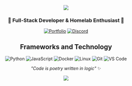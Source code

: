 <div align="center">

<img src="https://capsule-render.vercel.app/api?type=waving&color=gradient&customColorList=12&height=200&section=header&text=Ronen%20Lazowski&fontSize=80&fontAlignY=35&animation=twinkling&fontColor=fff" />

### 🚀 Full-Stack Developer & Homelab Enthusiast 🚀

[![Portfolio](https://img.shields.io/badge/Portfolio-FF6B6B?style=for-the-badge&logo=safari&logoColor=white)](https://www.ronenlaz.com)
[![Discord](https://img.shields.io/badge/Discord-4ECDC4?style=for-the-badge&logo=discord&logoColor=white)](https://discord.com/users/1357038796532875406)

</div>

<div align="center">

## Frameworks and Technology

<div align="center">

![Python](https://img.shields.io/badge/Python-14354C?style=for-the-badge&logo=python&logoColor=white)
![JavaScript](https://img.shields.io/badge/JavaScript-323330?style=for-the-badge&logo=javascript&logoColor=F7DF1E)
![Docker](https://img.shields.io/badge/Docker-2CA5E0?style=for-the-badge&logo=docker&logoColor=white)
![Linux](https://img.shields.io/badge/Linux-FCC624?style=for-the-badge&logo=linux&logoColor=black)
![Git](https://img.shields.io/badge/Git-F05032?style=for-the-badge&logo=git&logoColor=white)
![VS Code](https://img.shields.io/badge/VS_Code-0078D4?style=for-the-badge&logo=visualstudiocode&logoColor=white)


_"Code is poetry written in logic"_ ✨

<img src="https://capsule-render.vercel.app/api?type=waving&color=gradient&customColorList=12&height=100&section=footer&animation=twinkling" />
</div>